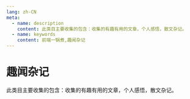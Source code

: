 ```yaml
---
lang: zh-CN
meta:
  - name: description
    content: 此类目主要收集的包含：收集的有趣有用的文章，个人感悟，散文杂记。
  - name: keywords
    content: 前端一锅煮,趣闻杂记
---
```


# 趣闻杂记

此类目主要收集的包含：收集的有趣有用的文章，个人感悟，散文杂记。



